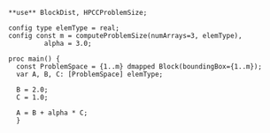     **use** BlockDist, HPCCProblemSize;

    config type elemType = real;
    config const m = computeProblemSize(numArrays=3, elemType),
             alpha = 3.0;
         
    proc main() {
      const ProblemSpace = {1..m} dmapped Block(boundingBox={1..m});
      var A, B, C: [ProblemSpace] elemType;
      
      B = 2.0;
      C = 1.0;
      
      A = B + alpha * C;
      }
